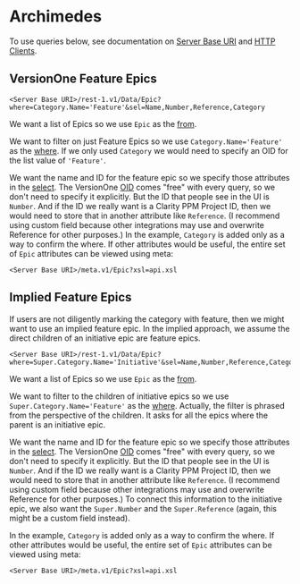 # Archimedes

To use queries below, see documentation on [Server Base URI](http://community.versionone.com/Developers/Developer-Library/Concepts/Server_Base_URI) and [HTTP Clients](http://community.versionone.com/Developers/Developer-Library/Concepts/HTTP_Client).

## VersionOne Feature Epics

```
<Server Base URI>/rest-1.v1/Data/Epic?where=Category.Name='Feature'&sel=Name,Number,Reference,Category
```

We want a list of Epics so we use `Epic` as the [from](http://community.versionone.com/Developers/Developer-Library/Documentation/API/Queries/from).

We want to filter on just Feature Epics so we use `Category.Name='Feature'` as the [where](http://community.versionone.com/Developers/Developer-Library/Documentation/API/Queries/where). If we only used `Category` we would need to specify an OID for the list value of `'Feature'`.

We want the name and ID for the feature epic so we specify those attributes in the [select](http://community.versionone.com/Developers/Developer-Library/Documentation/API/Queries/select). The VersionOne [OID](http://community.versionone.com/Developers/Developer-Library/Concepts/OID_Token) comes "free" with every query, so we don't need to specify it explicitly. But the ID that people see in the UI is `Number`. And if the ID we really want is a Clarity PPM Project ID, then we would need to store that in another attribute like `Reference`. (I recommend using custom field because other integrations may use and overwrite Reference for other purposes.) In the example, `Category` is added only as a way to confirm the where. If other attributes would be useful, the entire set of `Epic` attributes can be viewed using meta:

```
<Server Base URI>/meta.v1/Epic?xsl=api.xsl
```

## Implied Feature Epics

If users are not diligently marking the category with feature, then we might want to use an implied feature epic. In the implied approach, we assume the direct children of an initiative epic are feature epics.

```
<Server Base URI>/rest-1.v1/Data/Epic?where=Super.Category.Name='Initiative'&sel=Name,Number,Reference,Category,Super.Number,Super.Reference
```

We want a list of Epics so we use `Epic` as the [from](http://community.versionone.com/Developers/Developer-Library/Documentation/API/Queries/from).

We want to filter to the children of initiative epics so we use `Super.Category.Name='Feature'` as the [where](http://community.versionone.com/Developers/Developer-Library/Documentation/API/Queries/where). Actually, the filter is phrased from the perspective of the children. It asks for all the epics where the parent is an initiative epic.

We want the name and ID for the feature epic so we specify those attributes in the [select](http://community.versionone.com/Developers/Developer-Library/Documentation/API/Queries/select). The VersionOne [OID](http://community.versionone.com/Developers/Developer-Library/Concepts/OID_Token) comes "free" with every query, so we don't need to specify it explicitly. But the ID that people see in the UI is `Number`. And if the ID we really want is a Clarity PPM Project ID, then we would need to store that in another attribute like `Reference`. (I recommend using custom field because other integrations may use and overwrite Reference for other purposes.) To connect this information to the initiative epic, we also want the `Super.Number` and the `Super.Reference` (again, this might be a custom field instead).

In the example, `Category` is added only as a way to confirm the where. If other attributes would be useful, the entire set of `Epic` attributes can be viewed using meta:

```
<Server Base URI>/meta.v1/Epic?xsl=api.xsl
```
